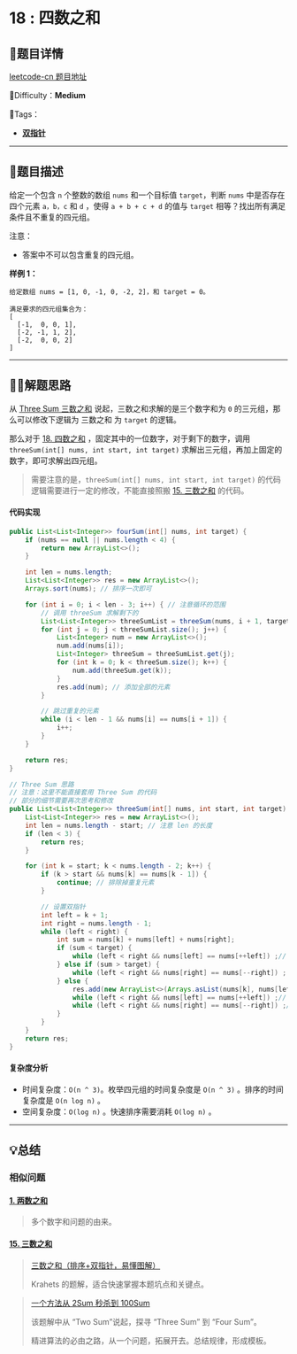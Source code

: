 # 18 : 四数之和

## 📌题目详情

[leetcode-cn 题目地址](https://leetcode-cn.com/problems/4sum/)

📗Difficulty：**Medium** 

🎯Tags：

+ **[双指针](https://leetcode-cn.com/tag/two-pointers/)** 

---

## 📃题目描述

给定一个包含 `n` 个整数的数组 `nums` 和一个目标值 `target`，判断 `nums` 中是否存在四个元素 `a，b，c` 和 `d` ，使得 `a + b + c + d` 的值与 `target` 相等？找出所有满足条件且不重复的四元组。

注意：

+ 答案中不可以包含重复的四元组。



**样例 1：**

```
给定数组 nums = [1, 0, -1, 0, -2, 2]，和 target = 0。

满足要求的四元组集合为：
[
  [-1,  0, 0, 1],
  [-2, -1, 1, 2],
  [-2,  0, 0, 2]
]
```



****

## 🏹🎯解题思路

从 [Three Sum 三数之和](https://leetcode-cn.com/problems/3sum/) 说起，三数之和求解的是三个数字和为 `0` 的三元组，那么可以修改下逻辑为 三数之和 为 `target` 的逻辑。

那么对于 [18. 四数之和](https://leetcode-cn.com/problems/4sum/) ，固定其中的一位数字，对于剩下的数字，调用 `threeSum(int[] nums, int start, int target)` 求解出三元组，再加上固定的数字，即可求解出四元组。

> 需要注意的是，`threeSum(int[] nums, int start, int target)` 的代码逻辑需要进行一定的修改，不能直接照搬 [15. 三数之和](https://leetcode-cn.com/problems/3sum/)  的代码。
>



#### 代码实现

```java
public List<List<Integer>> fourSum(int[] nums, int target) {
    if (nums == null || nums.length < 4) {
        return new ArrayList<>();
    }

    int len = nums.length;
    List<List<Integer>> res = new ArrayList<>();
    Arrays.sort(nums); // 排序一次即可

    for (int i = 0; i < len - 3; i++) { // 注意循环的范围
        // 调用 threeSum 求解剩下的
        List<List<Integer>> threeSumList = threeSum(nums, i + 1, target - nums[i]);
        for (int j = 0; j < threeSumList.size(); j++) {
            List<Integer> num = new ArrayList<>();
            num.add(nums[i]);
            List<Integer> threeSum = threeSumList.get(j);
            for (int k = 0; k < threeSum.size(); k++) {
                num.add(threeSum.get(k));
            }
            res.add(num); // 添加全部的元素
        }

        // 跳过重复的元素
        while (i < len - 1 && nums[i] == nums[i + 1]) {
            i++;
        }
    }

    return res;
}

// Three Sum 思路
// 注意：这里不能直接套用 Three Sum 的代码
// 部分的细节需要再次思考和修改
public List<List<Integer>> threeSum(int[] nums, int start, int target) {
    List<List<Integer>> res = new ArrayList<>();
    int len = nums.length - start; // 注意 len 的长度
    if (len < 3) {
        return res;
    }

    for (int k = start; k < nums.length - 2; k++) {
        if (k > start && nums[k] == nums[k - 1]) {
            continue; // 排除掉重复元素
        }

        // 设置双指针
        int left = k + 1;
        int right = nums.length - 1;
        while (left < right) {
            int sum = nums[k] + nums[left] + nums[right];
            if (sum < target) {
                while (left < right && nums[left] == nums[++left]) ;// 跳过重复的数字
            } else if (sum > target) {
                while (left < right && nums[right] == nums[--right]) ; // 跳过重复的数字
            } else {
                res.add(new ArrayList<>(Arrays.asList(nums[k], nums[left], nums[right])));
                while (left < right && nums[left] == nums[++left]) ;// 跳过重复的数字
                while (left < right && nums[right] == nums[--right]) ;// 跳过重复的数字
            }
        }
    }
    return res;
}
```



#### 复杂度分析

+ 时间复杂度：`O(n ^ 3)`。枚举四元组的时间复杂度是 `O(n ^ 3)` 。排序的时间复杂度是 `O(n log n)` 。
+ 空间复杂度：`O(log n)` 。快速排序需要消耗 `O(log n)` 。



---

## 💡总结

### 相似问题

#### [1. 两数之和](https://leetcode-cn.com/problems/two-sum/)

> 多个数字和问题的由来。



#### [15. 三数之和](https://leetcode-cn.com/problems/3sum/)

> [三数之和（排序+双指针，易懂图解）](https://leetcode-cn.com/problems/3sum/solution/3sumpai-xu-shuang-zhi-zhen-yi-dong-by-jyd/)
>
> Krahets 的题解，适合快速掌握本题坑点和关键点。

> [一个方法从 2Sum 秒杀到 100Sum](https://leetcode-cn.com/problems/3sum/solution/yi-ge-fang-fa-tuan-mie-by-labuladong/)
>
> 该题解中从 “Two Sum”说起，探寻 “Three Sum” 到 “Four Sum”。
>
> 精进算法的必由之路，从一个问题，拓展开去。总结规律，形成模板。



